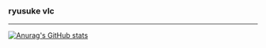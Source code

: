 ### ryusuke vlc

<!--
**ryusukevlc/ryusukevlc** is a ✨ _special_ ✨ repository because its `README.md` (this file) appears on your GitHub profile.

Here are some ideas to get you started:

- 🔭 I’m currently working on ...
- 🌱 I’m currently learning ...
- 👯 I’m looking to collaborate on ...
- 🤔 I’m looking for help with ...
- 💬 Ask me about ...
- 📫 How to reach me: ...
- 😄 Pronouns: ...
- ⚡ Fun fact: ...
-->

***

[![Anurag's GitHub stats](https://github-readme-stats.vercel.app/api?username=ryusukevlc)](https://github.com/anuraghazra/github-readme-stats)
